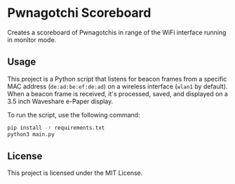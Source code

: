 # Pwnagotchi Scoreboard

Creates a scoreboard of Pwnagotchis in range of the WiFi interface running in monitor mode.

## Usage

This project is a Python script that listens for beacon frames from a specific MAC address (`de:ad:be:ef:de:ad`) on a wireless interface (`wlan1` by default). When a beacon frame is received, it's processed, saved, and displayed on a 3.5 inch Waveshare e-Paper display.

To run the script, use the following command:

```bash
pip install -r requirements.txt
python3 main.py
```

## License

This project is licensed under the MIT License.
